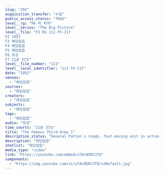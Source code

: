 ```yaml
---
slug: "292"
acquisition_transfer: "수집"
public_access_status: "TRUE"
level__rg: "R4 빅 픽쳐"
level__series: "The Big Picture"
level__file: "F1 RG 111-TV-217
F2 1952
F3 해당없음
F4 해당없음
F5 해당없음
F6 유성
F7 21분 37초"
level__file_number: "111"
level__local_identifier: "111-TV-217"
date: "1952"
venues: 
  - "해당없음"
sources: 
  - "해당없음"
creators: 
  - "해당없음"
subjects: 
  - "해당없음"
tags: 
  - "해당없음"
audio: "유성"
time_courts: "21분 37초"
title: "The Famous Third Army 1"
description_status: "General Patton`s rough, fast-moving unit in action in Europe, plus a discussion by Colonel Quinn on tank support in combat."
description: "해당없음"
shotlist: "해당없음"
media_type: "video"
link: "https://youtube.com/embed/uTAcN5RC3TQ"
components: 
  - "https://img.youtube.com/vi/uTAcN5RC3TQ/sddefault.jpg"
---
```

